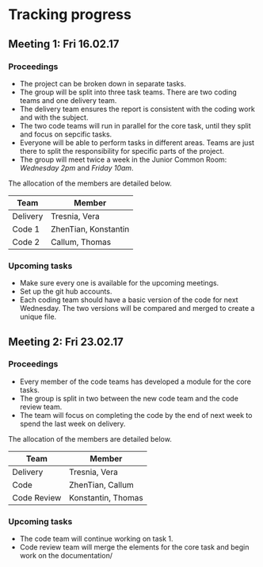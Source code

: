 # Tracking progress
## Meeting 1: Fri 16.02.17
### Proceedings
- The project can be broken down in separate tasks.
- The group will be split into three task teams. There are two coding teams and one delivery team.
- The delivery team ensures the report is consistent with the coding work and with the subject.
- The two code teams will run in parallel for the core task, until they split and focus on sepcific tasks.
- Everyone will be able to perform tasks in different areas. Teams are just there to split the responsibility for specific parts of the project.
- The group will meet twice a week in the Junior Common Room: *Wednesday 2pm* and *Friday 10am*.

The allocation of the members are detailed below.

| Team | Member |
| --- | --- |
|Delivery|Tresnia, Vera|
|Code 1|ZhenTian, Konstantin|
|Code 2|Callum, Thomas|

### Upcoming tasks
- Make sure every one is available for the upcoming meetings.
- Set up the git hub accounts.
- Each coding team should have a basic version of the code for next Wednesday. The two versions will be compared and merged to create a unique file.

## Meeting 2: Fri 23.02.17
### Proceedings
- Every member of the code teams has developed a module for the core tasks.
- The group is split in two between the new code team and the code review team.
- The team will focus on completing the code by the end of next week to spend the last week on delivery.

The allocation of the members are detailed below.

| Team | Member |
| --- | --- |
|Delivery|Tresnia, Vera|
|Code|ZhenTian, Callum|
|Code Review|Konstantin, Thomas|

### Upcoming tasks
- The code team will continue working on task 1.
- Code review team will merge the elements for the core task and begin work on the documentation/
